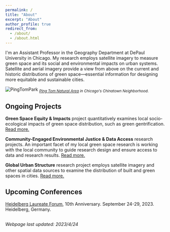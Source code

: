 ```yaml
---
permalink: /
title: "About"
excerpt: "About"
author_profile: true
redirect_from: 
  - /about/
  - /about.html
---
```


I'm an Assistant Professor in the Geography Department at DePaul University in Chicago. My research employs satellite imagery to measure green space and its social and environmental impacts on urban systems. Satellite and aerial imagery provide a view from above on the current and historic distributions of green space—essential information for designing more equitable and sustainable cities. 

![PingTomPark](https://mstuhlmacher.github.io/files/DSC07770_crop.jpg)
<sub> *[Ping Tom Natural Area](https://goo.gl/maps/MmbX8Zr42xrwkugi6) in Chicago's Chinatown Neighborhood.* </sub>

## Ongoing Projects
__Green Space Equity & Impacts__ project quantitatively examines local socio-ecological impacts of green space distribution, such as green gentrification. [Read more.]([https://mstuhlmacher.github.io/projects](https://mstuhlmacher.github.io//projects/))

__Community-Engaged Environmental Justice & Data Access__ research projects. An important facet of my local green space research is working with the local community to guide research design and ensure access to data and research results. [Read more.](https://mstuhlmacher.github.io//projects/)

__Global Urban Structure__ research project employs satellite imagery and other spatial data sources to examine the distribution of built and green spaces in cities. [Read more.](https://mstuhlmacher.github.io//projects/)

## Upcoming Conferences
[Heidelberg Laureate Forum](https://www.heidelberg-laureate-forum.org/forum/10th-hlf-2023.html), 10th Anniversary. September 24-29, 2023. Heidelberg, Germany.

## 
*Webpage last updated: 2023/4/24*
